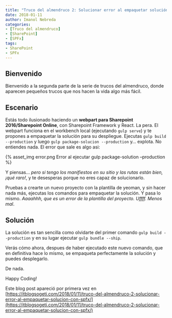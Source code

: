 ```yaml
---
title: "Truco del almendruco 2: Solucionar error al empaquetar solución con SPFx"
date: 2018-01-11
author: Imanol Nebreda
categories:
- [Truco del almendruco]
- [SharePoint]
- [SPFx]
tags:
- SharePoint
- SPFx
---
```


## Bienvenido

Bienvenido a la segunda parte de la serie de trucos del almendruco, donde aparecen pequeños trucos que nos hacen la vida algo más fácil.

## Escenario

Estás todo ilusionado haciendo un **webpart para Sharepoint 2016/Sharepoint Online**, con Sharepoint Framework y React. La pera. El webpart funciona en el workbench local (ejecutando `gulp serve`) y te propones a empaquetar la solución para su despliegue. Ejecutas `gulp build --production` y luego `gulp package-solucion --production` y… explota. No entiendes nada. El error que sale es algo asi:

{% asset_img error.png Error al ejecutar gulp package-solution –production %}

Y piensas… _pero si tengo los manifiestos en su sitio y las rutas están bien, ¡qué raro!_, y te desesperas porque no eres capaz de solucionarlo.

Pruebas a crearte un nuevo proyecto con la plantilla de yeoman, y sin hacer nada más, ejecutas los comandos para empaquetar la solución. Y pasa lo mismo. _Aaaahhh, que es un error de la plantilla del proyecto. Uffff. Menos mal_.

## Solución

La solución es tan sencilla como olvidarte del primer comando `gulp build --production` y en su lugar ejecutar `gulp bundle --ship`.

Verás cómo ahora, despues de haber ejecutado este nuevo comando, que en definitiva hace lo mismo, se empaqueta perfectamente la solución y puedes desplegarlo.

De nada.

Happy Coding!

Este blog post apareció por primera vez en [https://itblogsogeti.com/2018/01/11/truco-del-almendruco-2-solucionar-error-al-empaquetar-solucion-con-spfx/](https://itblogsogeti.com/2018/01/11/truco-del-almendruco-2-solucionar-error-al-empaquetar-solucion-con-spfx/)